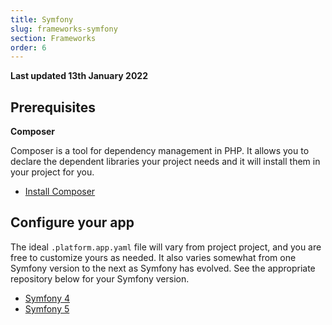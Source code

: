 ```yaml
---
title: Symfony
slug: frameworks-symfony
section: Frameworks
order: 6
---
```


**Last updated 13th January 2022**


## Prerequisites

**Composer**

Composer is a tool for dependency management in PHP. It allows you to declare the dependent libraries your project needs and it will install them in your project for you.

- [Install Composer](https://getcomposer.org/download/)


## Configure your app

The ideal `.platform.app.yaml` file will vary from project project, and you are free to customize yours as needed.  It also varies somewhat from one Symfony version to the next as Symfony has evolved.  See the appropriate repository below for your Symfony version.

* [Symfony 4](https://github.com/platformsh-templates/symfony4)
* [Symfony 5](https://github.com/platformsh-templates/symfony5)
